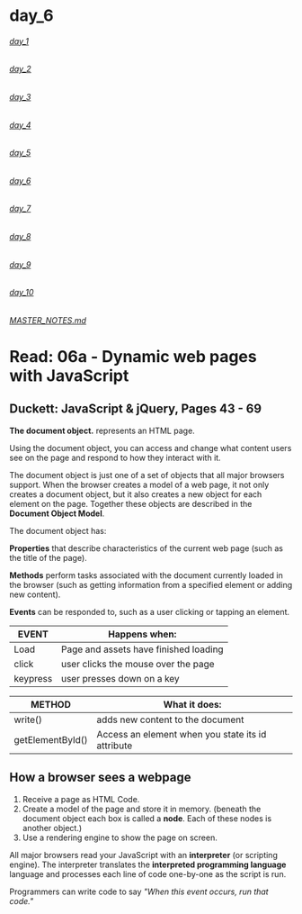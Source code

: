 # day_6

###### [day_1](day_1.md)
###### [day_2](day_2.md)
###### [day_3](day_3.md)
###### [day_4](day_4.md)
###### [day_5](day_5.md)
###### [day_6](day_6.md)
###### [day_7](day_7.md)
###### [day_8](day_8.md)
###### [day_9](day_9.md)
###### [day_10](day_10.md)

###### [MASTER_NOTES.md](MASTER_NOTES.md)

# Read: 06a - Dynamic web pages with JavaScript

## Duckett: JavaScript & jQuery, Pages 43 - 69

**The document object.** represents an HTML page.

Using the document object, you can access and change what content users see on the page and respond to how they interact with it.

The document object is just one of a set of objects that all major browsers support. When the browser creates a model of a web page, it not only creates a document object, but it also creates a new object for each element on the page. Together these objects are described in the **Document Object Model**.


The document object has:

**Properties** that describe characteristics of the current web page (such as the title of the page).

**Methods** perform tasks associated with the document currently loaded in the browser (such as getting information from a specified element or adding new content).

**Events** can be responded to, such as a user clicking or tapping an element.


| EVENT | Happens when: |
| ----------- | ----------- |
| Load | Page and assets have finished loading |
| click | user clicks the mouse over the page |
| keypress | user presses down on a key |


| METHOD | What it does: |
| ----------- | ----------- |
| write() | adds new content to the document |
| getElementById() | Access an element when you state its id attribute |


## How a browser sees a webpage

1. Receive a page as HTML Code.
2. Create a model of the page and store it in memory. (beneath the document object each box is called a **node**. Each of these nodes is another object.)
3. Use a rendering engine to show the page on screen.

All major browsers read your JavaScript with an **interpreter** (or scripting engine). The interpreter translates the **interpreted programming language** language and processes each line of code one-by-one as the script is run.

Programmers can write code to say *"When this event occurs, run that code."*

